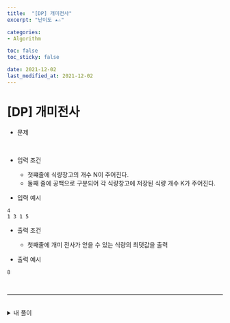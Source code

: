 ```yaml
---
title:  "[DP] 개미전사"
excerpt: "난이도 ★☆"

categories:
- Algorithm

toc: false
toc_sticky: false

date: 2021-12-02
last_modified_at: 2021-12-02
---
```


# [DP] 개미전사

- 문제

<br>

- 입력 조건
  - 첫쨰줄에 식량창고의 개수 N이 주어진다.
  - 둘째 줄에 공백으로 구분되어 각 식량창고에 저장된 식량 개수 K가 주어진다.

- 입력 예시

```
4
1 3 1 5
```

- 출력 조건
  - 첫째줄에 개미 전사가 얻을 수 있는 식량의 최댓값을 출력

- 출력 예시

```
8
```

<br>

<hr>

<br>

<details>
<summary>내 풀이</summary>
<div markdown="1">
<br>

```python
x=int(input())

a = list(map(int,input().split()))

# DP 테이블 초기화
dp=[0]*30001

# bottom-up 방식
dp[0] = a[0]
dp[1] = max(a[0],a[1])

for i in range(2,n):
  dp[i] = max(dp[i-1], dp[i-2]+a[i])

print(dp[n-1])
```

</div>
</details>

<br>
